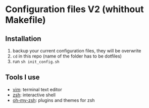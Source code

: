 # Configuration files V2 (whithout Makefile)

## Installation

1. backup your current configuration files, they will be overwrite
2. `cd` in this repo (name of the folder has to be dotfiles)
3. run `sh init_config.sh`

## Tools I use

* [vim](https://github.com/vim/vim): terminal text editor
* [zsh](https://www.zsh.org/): interactive shell
* [oh-my-zsh](https://github.com/robbyrussell/oh-my-zsh): plugins and themes for zsh
